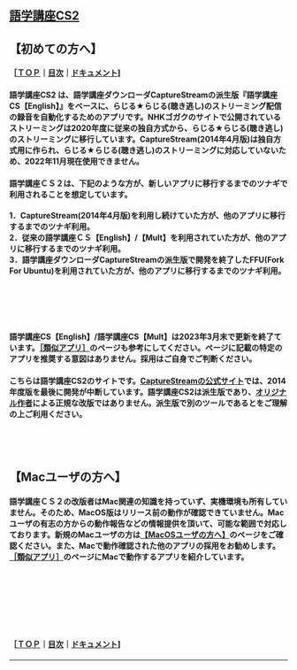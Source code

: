## [語学講座CS2](https://csreviser.github.io/CaptureStream2/)  
## 【初めての方へ】     
#### ［[ＴＯＰ](./)**｜**[目次](./#目次)**｜**[ドキュメント](./#ドキュメント-1)]
#### 語学講座CS2 は、語学講座ダウンローダCaptureStreamの派生版『語学講座CS【English】』をベースに、らじる★らじる(聴き逃し)のストリーミング配信の録音を自動化するためのアプリです。NHKゴガクのサイトで公開されているストリーミングは2020年度に従来の独自方式から、らじる★らじる(聴き逃し)のストリーミングに移行しています。CaptureStream(2014年4月版)は独自方式用に作られ、らじる★らじる(聴き逃し)のストリーミングに対応していないため、2022年11月現在使用できません。
#### 語学講座ＣＳ２は、下記のような方が、新しいアプリに移行するまでのツナギで利用されることを想定しています。             
**1．CaptureStream(2014年4月版)を利用し続けていた方が、他のアプリに移行するまでのツナギ利用。**             
**2．従来の語学講座ＣＳ【English】/【Mult】を利用されていた方が、他のアプリに移行するまでのツナギ利用。**             
**3．語学講座ダウンローダCaptureStreamの派生版で開発を終了したFFU(Fork For Ubuntu)を利用されていた方が、他のアプリに移行するまでのツナギ利用。**             
#### 　　　　
#### 　　　　
#### 語学講座CS【English】/語学講座CS【Mult】は2023年3月末で更新を終了ています。[［類似アプリ］](./application)のページも参考にしてください。ページに記載の特定のアプリを推奨する意図はありません。採用はご自身でご判断ください。 
#### こちらは語学講座CS2のサイトです。[CaptureStreamの公式サイト](https://ja.osdn.net/projects/capturestream/)では、2014年度版を最後に開発が中断しています。語学講座CS2は派生版であり、[オリジナル作者](https://github.com/CSReviser/CaptureStream/wiki/%E4%BD%9C%E8%80%85%E3%83%BB%E6%94%B9%E7%89%88%E8%80%85)による正規な改版ではありません。派生版で別のツールであるとをご理解の上ご利用ください。　         
## 　　　　
## 【Macユーザの方へ】　　
#### 語学講座ＣＳ２の改版者はMac関連の知識を持っていず、実機環境も所有していません。そのため、MacOS版はリリース前の動作が確認できていません。Macユーザの有志の方からの動作報告などの情報提供を頂いて、可能な範囲で対応しております。新規のMacユーザの方は[【MacOSユーザの方へ】](./macos)のページをご確認ください。また、Macで動作確認された他のアプリの採用をお勧めします。[［類似アプリ］](./application)のページにMacで動作するアプリを紹介しています。
## 　　　　
## 　　　　

#### ［[ＴＯＰ](./)**｜**[目次](./#目次)**｜**[ドキュメント](./#ドキュメント-1)] 

*** 
 <link rel="shortcut icon" type="image/x-icon" href="https://avatars.githubusercontent.com/u/46049273?v=4">
 <meta name="twitter:image:src" content="https://avatars.githubusercontent.com/u/46049273?v=4">
